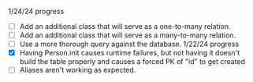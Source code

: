 1/24/24 progress
 - [ ] Add an additional class that will serve as a one-to-many relation.
 - [ ] Add an additional class that will serve as a many-to-many relation.
 - [ ] Use a more thorough query against the database.
1/22/24 progress
 - [x] Having Person.init causes runtime failures, but not having it doesn't build the table properly and causes a forced PK of "id" to get created
 - [ ] Aliases aren't working as expected.
